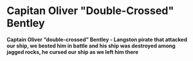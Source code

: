 # Capitan Oliver "Double-Crossed" Bentley
**Captain Oliver “double-crossed” Bentley - Langston pirate that attacked our ship, we bested him in battle and his ship was destroyed among jagged rocks, he cursed our ship as we left him there**